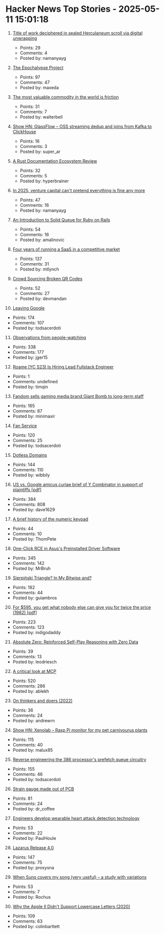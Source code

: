 # Hacker News Top Stories - 2025-05-11 15:01:18

1. [Title of work deciphered in sealed Herculaneum scroll via digital unwrapping](https://www.finebooksmagazine.com/fine-books-news/title-work-deciphered-sealed-herculaneum-scroll-digital-unwrapping)
   - Points: 29
   - Comments: 4
   - Posted by: namanyayg

2. [The Epochalypse Project](https://epochalypse-project.org/)
   - Points: 97
   - Comments: 47
   - Posted by: maxeda

3. [The most valuable commodity in the world is friction](https://kyla.substack.com/p/the-most-valuable-commodity-in-the)
   - Points: 31
   - Comments: 7
   - Posted by: walterbell

4. [Show HN: GlassFlow – OSS streaming dedup and joins from Kafka to ClickHouse](https://github.com/glassflow/clickhouse-etl)
   - Points: 16
   - Comments: 3
   - Posted by: super_ar

5. [A Rust Documentation Ecosystem Review](https://www.harudagondi.space/blog/rust-documentation-ecosystem-review/)
   - Points: 32
   - Comments: 5
   - Posted by: hyperbrainer

6. [In 2025, venture capital can't pretend everything is fine any more](https://pivot-to-ai.com/2025/05/03/in-2025-venture-capital-cant-pretend-everything-is-fine-any-more/)
   - Points: 47
   - Comments: 16
   - Posted by: namanyayg

7. [An Introduction to Solid Queue for Ruby on Rails](https://blog.appsignal.com/2025/05/07/an-introduction-to-solid-queue-for-ruby-on-rails.html)
   - Points: 54
   - Comments: 16
   - Posted by: amalinovic

8. [Four years of running a SaaS in a competitive market](https://maxrozen.com/on-four-years-running-saas-competitive-market)
   - Points: 137
   - Comments: 31
   - Posted by: mtlynch

9. [Crowd Sourcing Broken QR Codes](https://www.humanqr.com/news/qr-code-not-scanning-well-try-to-help/)
   - Points: 52
   - Comments: 27
   - Posted by: devmandan

10. [Leaving Google](https://www.airs.com/blog/archives/670)
   - Points: 174
   - Comments: 107
   - Posted by: todsacerdoti

11. [Observations from people-watching](https://skincontact.substack.com/p/21-observations-from-people-watching)
   - Points: 338
   - Comments: 177
   - Posted by: jger15

12. [Roame (YC S23) Is Hiring Lead Fullstack Engineer](https://www.ycombinator.com/companies/roame/jobs/S7ytgrb-founding-full-stack-engineer)
   - Points: 1
   - Comments: undefined
   - Posted by: timqin

13. [Fandom sells gaming media brand Giant Bomb to long-term staff](https://about.fandom.com/news/fandom-sells-giant-bomb-to-independent-creators)
   - Points: 165
   - Comments: 87
   - Posted by: minimaxir

14. [Fan Service](https://flak.tedunangst.com/post/fan-service)
   - Points: 120
   - Comments: 25
   - Posted by: todsacerdoti

15. [Dotless Domains](https://lab.avl.la/dotless/)
   - Points: 144
   - Comments: 110
   - Posted by: wibbily

16. [US vs. Google amicus curiae brief of Y Combinator in support of plaintiffs [pdf]](https://storage.courtlistener.com/recap/gov.uscourts.dcd.223205/gov.uscourts.dcd.223205.1300.1.pdf)
   - Points: 384
   - Comments: 808
   - Posted by: dave1629

17. [A brief history of the numeric keypad](https://www.doc.cc/articles/a-brief-history-of-the-numeric-keypad)
   - Points: 44
   - Comments: 10
   - Posted by: ThomPete

18. [One-Click RCE in Asus's Preinstalled Driver Software](https://mrbruh.com/asusdriverhub/)
   - Points: 345
   - Comments: 142
   - Posted by: MrBruh

19. [Sierpiński Triangle? In My Bitwise and?](https://lcamtuf.substack.com/p/sierpinski-triangle-in-my-bitwise)
   - Points: 182
   - Comments: 44
   - Posted by: guiambros

20. [For $595, you get what nobody else can give you for twice the price (1982) [pdf]](https://s3data.computerhistory.org/brochures/commodore.commodore64.1982.102646264.pdf)
   - Points: 223
   - Comments: 123
   - Posted by: indigodaddy

21. [Absolute Zero: Reinforced Self-Play Reasoning with Zero Data](https://arxiv.org/abs/2505.03335)
   - Points: 39
   - Comments: 13
   - Posted by: leodriesch

22. [A critical look at MCP](https://raz.sh/blog/2025-05-02_a_critical_look_at_mcp)
   - Points: 520
   - Comments: 286
   - Posted by: ablekh

23. [On thinkers and doers (2022)](https://www.strangeloopcanon.com/p/on-thinkers-and-doers)
   - Points: 36
   - Comments: 24
   - Posted by: andrewrn

24. [Show HN: Xenolab – Rasp Pi monitor for my pet carnivourus plants](https://github.com/blackrabbit17/xenolab)
   - Points: 115
   - Comments: 40
   - Posted by: malux85

25. [Reverse engineering the 386 processor's prefetch queue circuitry](http://www.righto.com/2025/05/386-prefetch-circuitry-reverse-engineered.html)
   - Points: 155
   - Comments: 46
   - Posted by: todsacerdoti

26. [Strain gauge made out of PCB](https://github.com/vapetrov/PCB_strain_gauge)
   - Points: 81
   - Comments: 24
   - Posted by: dr_coffee

27. [Engineers develop wearable heart attack detection technology](https://medicalxpress.com/news/2025-04-wearable-heart-technology.html)
   - Points: 53
   - Comments: 22
   - Posted by: PaulHoule

28. [Lazarus Release 4.0](https://forum.lazarus.freepascal.org/index.php?topic=71050.0)
   - Points: 147
   - Comments: 75
   - Posted by: proxysna

29. [When Suno covers my song (very useful) – a study with variations](http://rochus-keller.ch/?p=1350)
   - Points: 53
   - Comments: 7
   - Posted by: Rochus

30. [Why the Apple II Didn't Support Lowercase Letters (2020)](https://www.vintagecomputing.com/index.php/archives/2833/why-the-apple-ii-didnt-support-lowercase-letters)
   - Points: 109
   - Comments: 63
   - Posted by: colinbartlett

